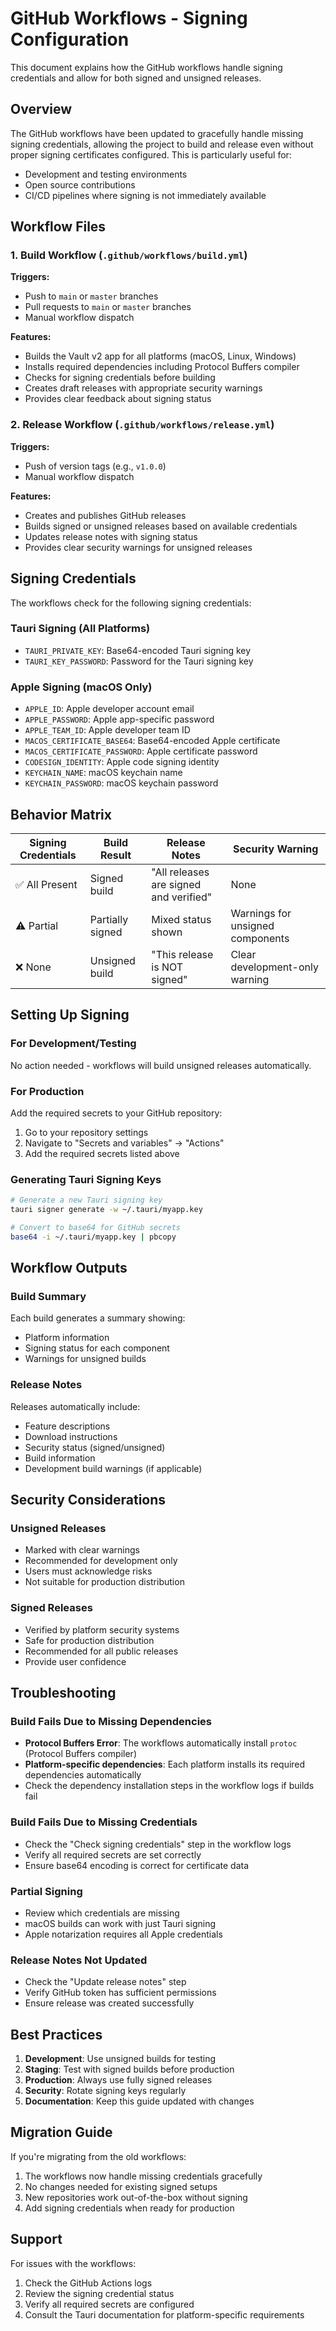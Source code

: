 # GitHub Workflows - Signing Configuration

This document explains how the GitHub workflows handle signing credentials and allow for both signed and unsigned releases.

## Overview

The GitHub workflows have been updated to gracefully handle missing signing credentials, allowing the project to build and release even without proper signing certificates configured. This is particularly useful for:

- Development and testing environments
- Open source contributions
- CI/CD pipelines where signing is not immediately available

## Workflow Files

### 1. Build Workflow (`.github/workflows/build.yml`)

**Triggers:**
- Push to `main` or `master` branches
- Pull requests to `main` or `master` branches
- Manual workflow dispatch

**Features:**
- Builds the Vault v2 app for all platforms (macOS, Linux, Windows)
- Installs required dependencies including Protocol Buffers compiler
- Checks for signing credentials before building
- Creates draft releases with appropriate security warnings
- Provides clear feedback about signing status

### 2. Release Workflow (`.github/workflows/release.yml`)

**Triggers:**
- Push of version tags (e.g., `v1.0.0`)
- Manual workflow dispatch

**Features:**
- Creates and publishes GitHub releases
- Builds signed or unsigned releases based on available credentials
- Updates release notes with signing status
- Provides clear security warnings for unsigned releases

## Signing Credentials

The workflows check for the following signing credentials:

### Tauri Signing (All Platforms)
- `TAURI_PRIVATE_KEY`: Base64-encoded Tauri signing key
- `TAURI_KEY_PASSWORD`: Password for the Tauri signing key

### Apple Signing (macOS Only)
- `APPLE_ID`: Apple developer account email
- `APPLE_PASSWORD`: Apple app-specific password
- `APPLE_TEAM_ID`: Apple developer team ID
- `MACOS_CERTIFICATE_BASE64`: Base64-encoded Apple certificate
- `MACOS_CERTIFICATE_PASSWORD`: Apple certificate password
- `CODESIGN_IDENTITY`: Apple code signing identity
- `KEYCHAIN_NAME`: macOS keychain name
- `KEYCHAIN_PASSWORD`: macOS keychain password

## Behavior Matrix

| Signing Credentials | Build Result | Release Notes | Security Warning |
|---------------------|--------------|---------------|------------------|
| ✅ All Present | Signed build | "All releases are signed and verified" | None |
| ⚠️ Partial | Partially signed | Mixed status shown | Warnings for unsigned components |
| ❌ None | Unsigned build | "This release is NOT signed" | Clear development-only warning |

## Setting Up Signing

### For Development/Testing
No action needed - workflows will build unsigned releases automatically.

### For Production
Add the required secrets to your GitHub repository:

1. Go to your repository settings
2. Navigate to "Secrets and variables" → "Actions"
3. Add the required secrets listed above

### Generating Tauri Signing Keys

```bash
# Generate a new Tauri signing key
tauri signer generate -w ~/.tauri/myapp.key

# Convert to base64 for GitHub secrets
base64 -i ~/.tauri/myapp.key | pbcopy
```

## Workflow Outputs

### Build Summary
Each build generates a summary showing:
- Platform information
- Signing status for each component
- Warnings for unsigned builds

### Release Notes
Releases automatically include:
- Feature descriptions
- Download instructions
- Security status (signed/unsigned)
- Build information
- Development build warnings (if applicable)

## Security Considerations

### Unsigned Releases
- Marked with clear warnings
- Recommended for development only
- Users must acknowledge risks
- Not suitable for production distribution

### Signed Releases
- Verified by platform security systems
- Safe for production distribution
- Recommended for all public releases
- Provide user confidence

## Troubleshooting

### Build Fails Due to Missing Dependencies
- **Protocol Buffers Error**: The workflows automatically install `protoc` (Protocol Buffers compiler)
- **Platform-specific dependencies**: Each platform installs its required dependencies automatically
- Check the dependency installation steps in the workflow logs if builds fail

### Build Fails Due to Missing Credentials
- Check the "Check signing credentials" step in the workflow logs
- Verify all required secrets are set correctly
- Ensure base64 encoding is correct for certificate data

### Partial Signing
- Review which credentials are missing
- macOS builds can work with just Tauri signing
- Apple notarization requires all Apple credentials

### Release Notes Not Updated
- Check the "Update release notes" step
- Verify GitHub token has sufficient permissions
- Ensure release was created successfully

## Best Practices

1. **Development**: Use unsigned builds for testing
2. **Staging**: Test with signed builds before production
3. **Production**: Always use fully signed releases
4. **Security**: Rotate signing keys regularly
5. **Documentation**: Keep this guide updated with changes

## Migration Guide

If you're migrating from the old workflows:

1. The workflows now handle missing credentials gracefully
2. No changes needed for existing signed setups
3. New repositories work out-of-the-box without signing
4. Add signing credentials when ready for production

## Support

For issues with the workflows:
1. Check the GitHub Actions logs
2. Review the signing credential status
3. Verify all required secrets are configured
4. Consult the Tauri documentation for platform-specific requirements 